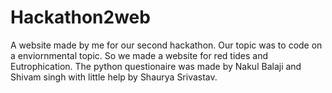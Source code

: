 # Hackathon2web
A website made by me for our second hackathon. Our topic was to code on a enviornmental topic. So we made a website for red tides and Eutrophication. The python questionaire was made by Nakul Balaji and Shivam singh with little help by Shaurya Srivastav.
